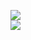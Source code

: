 [![](https://img.shields.io/badge/Made%20With-Github%20Spray-lightgrey.svg?style=for-the-badge&logo=github)](https://github.com/Annihil/github-spray#3981)  
[![](https://i.imgur.com/2DrTn0Z.gif)](https://github.com/Annihil/github-spray)